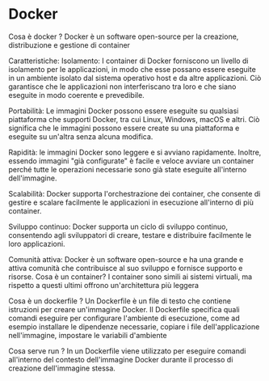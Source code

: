 # Docker
Cosa è docker ?
Docker è un software open-source per la creazione, distribuzione e gestione di container

Caratteristiche: 
Isolamento: 
I container di Docker forniscono un livello di isolamento per le applicazioni, in modo che esse possano essere eseguite in un ambiente isolato dal 
sistema operativo host e da altre applicazioni.
Ciò garantisce che le applicazioni non interferiscano tra loro e che siano eseguite in modo coerente e prevedibile.

Portabilità: 
Le immagini Docker possono essere eseguite su qualsiasi piattaforma che supporti Docker, tra cui Linux, Windows, macOS e altri.
Ciò significa che le immagini possono essere create su una piattaforma e eseguite su un'altra senza alcuna modifica.

Rapidità:
le immagini Docker sono leggere e si avviano rapidamente. Inoltre, essendo immagini "già configurate" è facile e veloce avviare
un container perché tutte le operazioni necessarie sono già state eseguite all'interno dell'immagine.

Scalabilità: 
Docker supporta l'orchestrazione dei container, che consente di gestire e scalare facilmente le applicazioni in esecuzione all'interno di più container.

Sviluppo continuo: 
Docker supporta un ciclo di sviluppo continuo, consentendo agli sviluppatori di creare, testare e distribuire facilmente le loro applicazioni.

Comunità attiva: Docker è un software open-source e ha una grande e attiva comunità che contribuisce al suo sviluppo e fornisce supporto e risorse.
Cosa è un container?
I container sono simili ai sistemi virtuali, ma rispetto a questi ultimi offrono un'architettura più leggera

Cosa è un dockerfile ?
Un Dockerfile è un file di testo che contiene istruzioni per creare un'immagine Docker.
Il Dockerfile specifica quali comandi eseguire per configurare l'ambiente di esecuzione, come ad esempio installare le dipendenze necessarie,
copiare i file dell'applicazione nell'immagine, impostare le variabili d'ambiente

Cosa serve run ?
In un Dockerfile viene utilizzato per eseguire comandi all'interno del contesto dell'immagine Docker durante il processo di creazione dell'immagine stessa.

